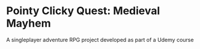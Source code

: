 <h1>Pointy Clicky Quest: Medieval Mayhem</h1>

A singleplayer adventure RPG project developed as part of a Udemy course
